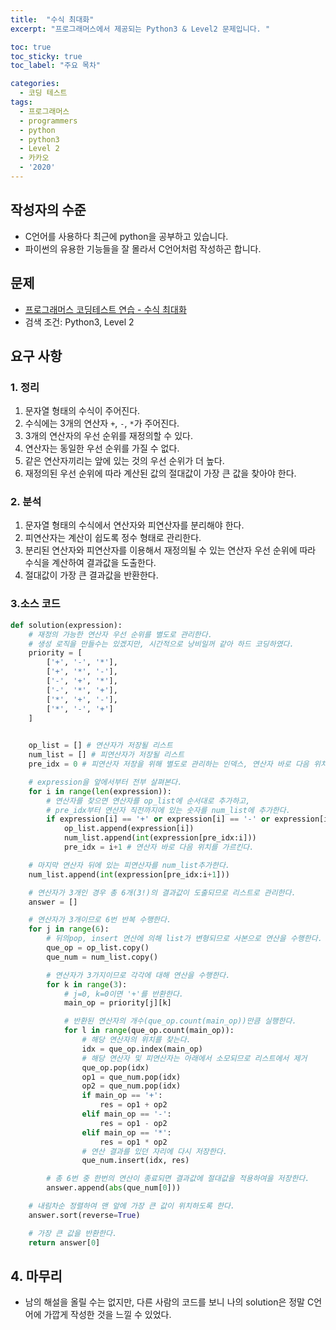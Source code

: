 ```yaml
---
title:  "수식 최대화"
excerpt: "프로그래머스에서 제공되는 Python3 & Level2 문제입니다. "

toc: true
toc_sticky: true
toc_label: "주요 목차"

categories:
  - 코딩 테스트
tags:
  - 프로그래머스
  - programmers
  - python
  - python3
  - Level 2
  - 카카오
  - '2020'
---
```



## 작성자의 수준
* C언어를 사용하다 최근에 python을 공부하고 있습니다.
* 파이썬의 유용한 기능들을 잘 몰라서 C언어처럼 작성하곤 합니다.

## 문제
* [프로그래머스 코딩테스트 연습 - 수식 최대화](https://programmers.co.kr/learn/courses/30/lessons/67257?language=python3)
* 검색 조건: Python3, Level 2

## 요구 사항
### 1. 정리
1. 문자열 형태의 수식이 주어진다.
2. 수식에는 3개의 연산자 `+`, `-`, `*`가 주어진다.
3. 3개의 연산자의 우선 순위를 재정의할 수 있다.
4. 연산자는 동일한 우선 순위를 가질 수 없다.
5. 같은 연산자끼리는 앞에 있는 것의 우선 순위가 더 높다.
6. 재정의된 우선 순위에 따라 계산된 값의 절대값이 가장 큰 값을 찾아야 한다.

### 2. 분석
1. 문자열 형태의 수식에서 연산자와 피연산자를 분리해야 한다.
2. 피연산자는 계산이 쉽도록 정수 형태로 관리한다.
3. 분리된 연산자와 피연산자를 이용해서 재정의될 수 있는 연산자 우선 순위에 따라 수식을 계산하여 결과값을 도출한다.
4. 절대값이 가장 큰 결과값을 반환한다.

### 3.소스 코드
```python
def solution(expression):
    # 재정의 가능한 연산자 우선 순위를 별도로 관리한다.
    # 생성 로직을 만들수는 있겠지만, 시간적으로 낭비일꺼 같아 하드 코딩하였다.
    priority = [
        ['+', '-', '*'],
        ['+', '*', '-'],
        ['-', '+', '*'],
        ['-', '*', '+'],
        ['*', '+', '-'],
        ['*', '-', '+']
    ]
	

    op_list = [] # 연산자가 저장될 리스트
    num_list = [] # 피연산자가 저장될 리스트
    pre_idx = 0 # 피연산자 저장을 위해 별도로 관리하는 인덱스, 연산자 바로 다음 위치를 가르킨다.

    # expression을 앞에서부터 전부 살펴본다.
    for i in range(len(expression)):
        # 연산자를 찾으면 연산자를 op_list에 순서대로 추가하고,
        # pre_idx부터 연산자 직전까지에 있는 숫자를 num_list에 추가한다.
        if expression[i] == '+' or expression[i] == '-' or expression[i] == '*':
            op_list.append(expression[i])
            num_list.append(int(expression[pre_idx:i]))						
            pre_idx = i+1 # 연산자 바로 다음 위치를 가르킨다.

    # 마지막 연산자 뒤에 있는 피연산자를 num_list추가한다.
    num_list.append(int(expression[pre_idx:i+1]))

    # 연산자가 3개인 경우 총 6개(3!)의 결과값이 도출되므로 리스트로 관리한다.
    answer = []

    # 연산자가 3개이므로 6번 반복 수행한다.
    for j in range(6):
        # 뒤의pop, insert 연산에 의해 list가 변형되므로 사본으로 연산을 수행한다.
        que_op = op_list.copy()
        que_num = num_list.copy()

        # 연산자가 3가지이므로 각각에 대해 연산을 수행한다.
        for k in range(3):
            # j=0, k=0이면 '+'를 반환한다.
            main_op = priority[j][k]

            # 반환된 연산자의 개수(que_op.count(main_op))만큼 실행한다.
            for l in range(que_op.count(main_op)):
                # 해당 연산자의 위치를 찾는다.
                idx = que_op.index(main_op)
                # 해당 연산자 및 피연산자는 아래에서 소모되므로 리스트에서 제거
                que_op.pop(idx)
                op1 = que_num.pop(idx)
                op2 = que_num.pop(idx)
                if main_op == '+':
                    res = op1 + op2
                elif main_op == '-':
                    res = op1 - op2
                elif main_op == '*':
                    res = op1 * op2
                # 연산 결과를 있던 자리에 다시 저장한다.
                que_num.insert(idx, res)

        # 총 6번 중 한번의 연산이 종료되면 결과값에 절대값을 적용하여을 저장한다. 
        answer.append(abs(que_num[0]))

    # 내림차순 정렬하여 맨 앞에 가장 큰 값이 위치하도록 한다.
    answer.sort(reverse=True)

    # 가장 큰 값을 반환한다.
    return answer[0]
```

## 4. 마무리
* 남의 해설을 올릴 수는 없지만, 다른 사람의 코드를 보니 나의 solution은 정말 C언어에 가깝게 작성한 것을 느낄 수 있었다.